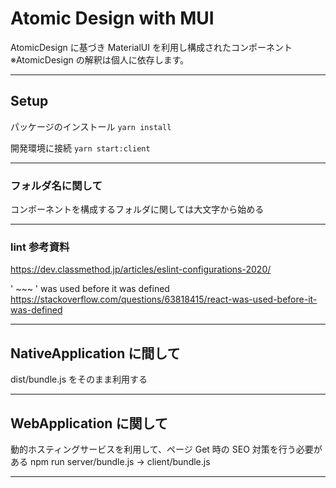 # Atomic Design with MUI

AtomicDesign に基づき MaterialUI を利用し構成されたコンポーネント  
※AtomicDesign の解釈は個人に依存します。

---

## Setup

パッケージのインストール `yarn install`

開発環境に接続 `yarn start:client`

---

### フォルダ名に関して

コンポーネントを構成するフォルダに関しては大文字から始める

---

### lint 参考資料

https://dev.classmethod.jp/articles/eslint-configurations-2020/

' ~~~ ' was used before it was defined
https://stackoverflow.com/questions/63818415/react-was-used-before-it-was-defined

---

## NativeApplication に間して

dist/bundle.js をそのまま利用する

---

## WebApplication に関して

動的ホスティングサービスを利用して、ページ Get 時の SEO 対策を行う必要がある
npm run server/bundle.js -> client/bundle.js

---
